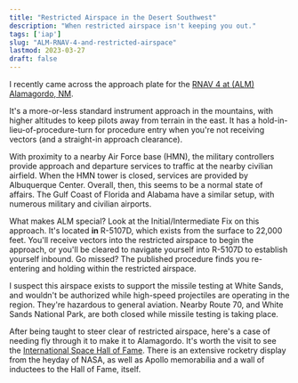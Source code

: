 ```yaml
---
title: "Restricted Airspace in the Desert Southwest"
description: "When restricted airspace isn't keeping you out."
tags: ['iap']
slug: "ALM-RNAV-4-and-restricted-airspace"
lastmod: 2023-03-27
draft: false
---
```


I recently came across the approach plate for the [RNAV 4 at (ALM) Alamagordo, NM](/documents/KALM-RNAV-04.pdf).

It's a more-or-less standard instrument approach in the mountains, with higher altitudes to keep pilots away from terrain in the east.  It has a hold-in-lieu-of-procedure-turn for procedure entry when you're not receiving vectors (and a straight-in approach clearance).

With proximity to a nearby Air Force base (HMN), the military controllers provide approach and departure services to traffic at the nearby civilian airfield.  When the HMN tower is closed, services are provided by Albuquerque Center.  Overall, then, this seems to be a normal state of affairs.  The Gulf Coast of Florida and Alabama have a similar setup, with numerous military and civilian airports.

What makes ALM special?  Look at the Initial/Intermediate Fix on this approach.  It's located **in** R-5107D, which exists from the surface to 22,000 feet.  You'll receive vectors into the restricted airspace to begin the approach, or you'll be cleared to navigate yourself into R-5107D to establish yourself inbound.  Go missed?  The published procedure finds you re-entering and holding within the restricted airspace.

I suspect this airspace exists to support the missile testing at White Sands, and wouldn't be authorized while high-speed projectiles are operating in the region.  They're hazardous to general aviation.  Nearby Route 70, and White Sands National Park, are both closed while missile testing is taking place.

After being taught to steer clear of restricted airspace, here's a case of needing fly through it to make it to Alamagordo.  It's worth the visit to see the [International Space Hall of Fame](https://www.spacehalloffame.org/).  There is an extensive rocketry display from the heyday of NASA, as well as Apollo memorabilia and a wall of inductees to the Hall of Fame, itself.